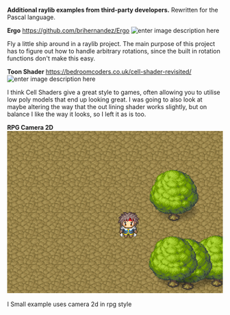 **Additional raylib examples from third-party developers.**
Rewritten for the Pascal language.

**Ergo** 
https://github.com/brihernandez/Ergo
![enter image description here](https://github.com/brihernandez/Ergo/blob/master/screenshots/header.gif?raw=true)

Fly a little ship around in a raylib project. The main purpose of this project has to figure out how to handle arbitrary rotations, since the built in rotation functions don't make this easy.

**Toon Shader**
https://bedroomcoders.co.uk/cell-shader-revisited/
![enter image description here](toonShader/prev.gif)

I think Cell Shaders give a great style to games, often allowing you to utilise low poly models that end up looking great. I was going to also look at maybe altering the way that the out lining shader works slightly, but on balance I like the way it looks, so I left it as is too.

**RPG Camera 2D**
![enter image description here](RPG_Camera2D/prev.png)

I Small example uses camera 2d in rpg style




